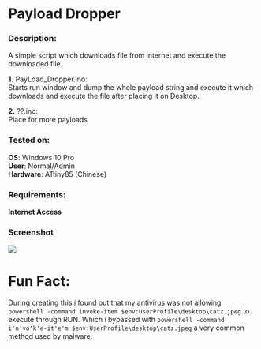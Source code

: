 # Payload Dropper

### Description:
A simple script which downloads file from internet and execute the downloaded file. 

**1.** PayLoad_Dropper.ino:<br>
Starts run window and dump the whole payload string and execute it which downloads and execute the file after placing it on Desktop.

**2.** ??.ino:<br>
Place for more payloads

### Tested on:
**OS**: Windows 10 Pro<br>
**User**: Normal/Admin<br>
**Hardware**: ATtiny85 (Chinese)

### Requirements:
**Internet Access**

### Screenshot
<kbd>
<img src="https://miro.medium.com/max/1000/1*7_m4dF9OqBjePqqRyJ1O-g.jpeg">
</kbd>

# Fun Fact:
During creating this i found out that my antivirus was not allowing `powershell -command invoke-item $env:UserProfile\desktop\catz.jpeg`
to execute through RUN. Which i bypassed with `powershell -command i'n'vo'k'e-it'e'm $env:UserProfile\desktop\catz.jpeg` a very common method used by malware.
